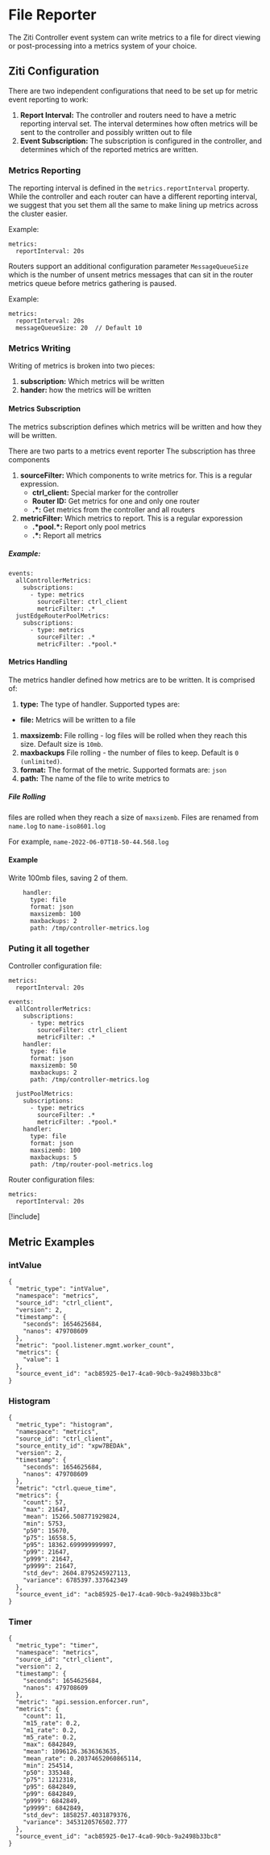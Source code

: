 # File Reporter
The Ziti Controller event system can write metrics to a file for direct viewing or post-processing into a metrics system of your choice.

## Ziti Configuration
There are two independent configurations that need to be set up for metric event reporting to work:
1. **Report Interval:** The controller and routers need to have a metric reporting interval set.  The interval determines how often metrics will be sent to the controller and possibly written out to file
1. **Event Subscription:** The subscription is configured in the controller, and determines which of the reported metrics are written.

### Metrics Reporting
The reporting interval is defined in the `metrics.reportInterval` property. While the controller and each router can have a different reporting interval, we suggest that you set them all the same to make lining up metrics across the cluster easier.

Example:
```
metrics:
  reportInterval: 20s
```

Routers support an additional configuration parameter `MessageQueueSize` which is the number of unsent metrics messages that can sit in the router metrics queue before metrics gathering is paused.

Example:
```
metrics:
  reportInterval: 20s
  messageQueueSize: 20  // Default 10
```


### Metrics Writing

Writing of metrics is broken into two pieces:
1. **subscription:** Which metrics will be written
1. **hander:** how the metrics will be written

#### Metrics Subscription
The metrics subscription defines which metrics will be written and how they will be written. 

There are two parts to a metrics event reporter
The subscription has three components

1. **sourceFilter:** Which components to write metrics for. This is a regular expression. 
    * **ctrl_client:** Special marker for the controller
    * **Router ID:** Get metrics for one and only one router
    * **.\*:** Get metrics from the controller and all routers
1. **metricFilter:** Which metrics to report.  This is a regular exporession
    * **.\*pool.\*:** Report only pool metrics
    * **.\*:** Report all metrics

##### Example:
```
events:
  allControllerMetrics:
    subscriptions:
      - type: metrics
        sourceFilter: ctrl_client
        metricFilter: .*
  justEdgeRouterPoolMetrics:
    subscriptions:
      - type: metrics
        sourceFilter: .*
        metricFilter: .*pool.*
```

#### Metrics Handling
The metrics handler defined how metrics are to be written.  It is comprised of:
1. **type:** The type of handler.  Supported types are:
  * **file:** Metrics will be written to a file
1. **maxsizemb:** File rolling - log files will be rolled when they reach this size.  Default size is `10mb`.
1. **maxbackups** File rolling - the number of files to keep. Default is `0 (unlimited)`.
1. **format:** The format of the metric.  Supported formats are: `json`
1. **path:** The name of the file to write metrics to


##### File Rolling
files are rolled when they reach a size of `maxsizemb`. Files are renamed from `name.log` to `name-iso8601.log`

For example, `name-2022-06-07T18-50-44.568.log`

#### Example

Write 100mb files, saving 2 of them.
```
    handler:
      type: file
      format: json
      maxsizemb: 100
      maxbackups: 2
      path: /tmp/controller-metrics.log
```


### Puting it all together

Controller configuration file:

```
metrics:
  reportInterval: 20s

events:
  allControllerMetrics:
    subscriptions:
      - type: metrics
        sourceFilter: ctrl_client
        metricFilter: .*
    handler:
      type: file
      format: json
      maxsizemb: 50
      maxbackups: 2
      path: /tmp/controller-metrics.log

  justPoolMetrics:
    subscriptions:
      - type: metrics
        sourceFilter: .*
        metricFilter: .*pool.*
    handler:
      type: file
      format: json
      maxsizemb: 100
      maxbackups: 5
      path: /tmp/router-pool-metrics.log
```

Router configuration files:

```
metrics:
  reportInterval: 20s
```

[!include[](metric-types.md)]

## Metric Examples

### intValue
```
{
  "metric_type": "intValue",
  "namespace": "metrics",
  "source_id": "ctrl_client",
  "version": 2,
  "timestamp": {
    "seconds": 1654625684,
    "nanos": 479708609
  },
  "metric": "pool.listener.mgmt.worker_count",
  "metrics": {
    "value": 1
  },
  "source_event_id": "acb85925-0e17-4ca0-90cb-9a2498b33bc8"
}
```

### Histogram
```
{
  "metric_type": "histogram",
  "namespace": "metrics",
  "source_id": "ctrl_client",
  "source_entity_id": "xpw7BEDAk",
  "version": 2,
  "timestamp": {
    "seconds": 1654625684,
    "nanos": 479708609
  },
  "metric": "ctrl.queue_time",
  "metrics": {
    "count": 57,
    "max": 21647,
    "mean": 15266.508771929824,
    "min": 5753,
    "p50": 15670,
    "p75": 16558.5,
    "p95": 18362.699999999997,
    "p99": 21647,
    "p999": 21647,
    "p9999": 21647,
    "std_dev": 2604.8795245927113,
    "variance": 6785397.337642349
  },
  "source_event_id": "acb85925-0e17-4ca0-90cb-9a2498b33bc8"
}
```

### Timer
```
{
  "metric_type": "timer",
  "namespace": "metrics",
  "source_id": "ctrl_client",
  "version": 2,
  "timestamp": {
    "seconds": 1654625684,
    "nanos": 479708609
  },
  "metric": "api.session.enforcer.run",
  "metrics": {
    "count": 11,
    "m15_rate": 0.2,
    "m1_rate": 0.2,
    "m5_rate": 0.2,
    "max": 6842849,
    "mean": 1096126.3636363635,
    "mean_rate": 0.20374652060865114,
    "min": 254514,
    "p50": 335348,
    "p75": 1212318,
    "p95": 6842849,
    "p99": 6842849,
    "p999": 6842849,
    "p9999": 6842849,
    "std_dev": 1858257.4031879376,
    "variance": 3453120576502.777
  },
  "source_event_id": "acb85925-0e17-4ca0-90cb-9a2498b33bc8"
}
```

